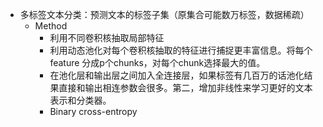 - 多标签文本分类：预测文本的标签子集（原集合可能数万标签，数据稀疏）
    - Method
        - 利用不同卷积核抽取局部特征
        - 利用动态池化对每个卷积核抽取的特征进行捕捉更丰富信息。将每个feature 分成p个chunks，对每个chunk选择最大的值。
        - 在池化层和输出层之间加入全连接层，如果标签有几百万的话池化结果直接和输出相连参数会很多。第二，增加非线性来学习更好的文本表示和分类器。
        - Binary cross-entropy